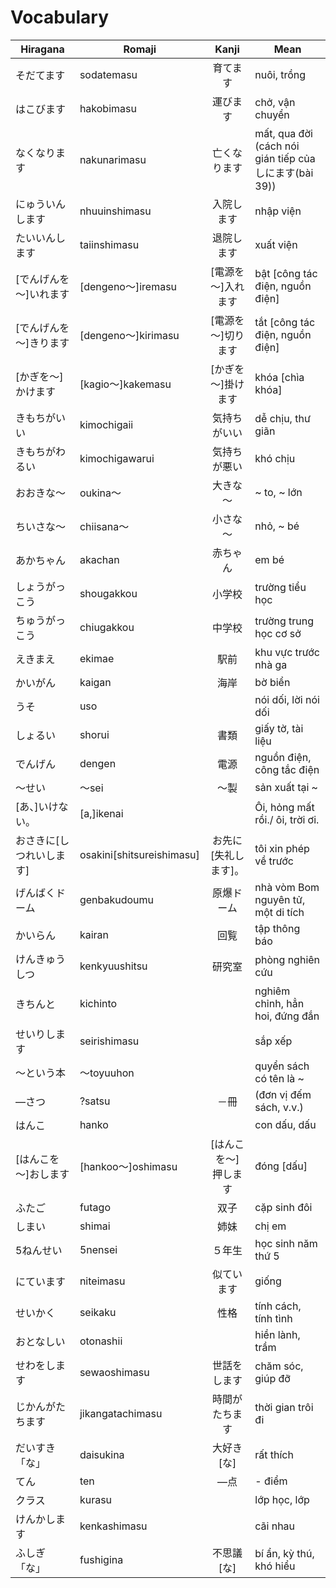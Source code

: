 # Vocabulary

|Hiragana   | Romaji | Kanji | Mean |
|-----------|--------|:-----:|------|
| そだてます| sodatemasu| 育てます| nuôi, trồng
| はこびます| hakobimasu| 運びます| chở, vận chuyển
| なくなります| nakunarimasu| 亡くなります| mất, qua đời (cách nói gián tiếp của しにます(bài 39))
| にゅういんします| nhuuinshimasu| 入院します | nhập viện
| たいいんします| taiinshimasu| 退院します| xuất viện
| [でんげんを～]いれます| [dengeno～]iremasu| [電源を～]入れます| bật [công tác điện, nguồn điện]
| [でんげんを～]きります| [dengeno～]kirimasu|  [電源を～]切ります| tắt [công tác điện, nguồn điện]
| [かぎを～]かけます| [kagio～]kakemasu| [かぎを～]掛けます| khóa [chìa khóa]
| きもちがいい| kimochigaii| 気持ちがいい| dễ chịu, thư giãn
| きもちがわるい| kimochigawarui| 気持ちが悪い| khó chịu
| おおきな～| oukina～| 大きな～| ~ to, ~ lớn
| ちいさな～| chiisana～| 小さな～| nhỏ, ~ bé
| あかちゃん| akachan| 赤ちゃん| em bé
| しょうがっこう| shougakkou| 小学校| trường tiểu học
| ちゅうがっこう| chiugakkou| 中学校| trường trung học cơ sở
| えきまえ| ekimae| 駅前| khu vực trước nhà ga
| かいがん| kaigan| 海岸| bờ biển
| うそ| uso| | nói dối, lời nói dối
| しょるい| shorui| 書類| giấy tờ, tài liệu
| でんげん| dengen| 電源| nguồn điện, công tắc điện
| ～せい| ～sei| ～製| sản xuất tại ~
| [あ、]いけない。| [a,]ikenai| | Ôi, hỏng mất rồi./ ôi, trời ơi.
| おさきに[しつれいします]| osakini[shitsureishimasu]| お先に[失礼します]。| tôi xin phép về trước
| げんばくドーム| genbakudoumu| 原爆ドーム| nhà vòm Bom nguyên tử, một di tích
| かいらん| kairan| 回覧| tập thông báo
| けんきゅうしつ| kenkyuushitsu| 研究室| phòng nghiên cứu
| きちんと| kichinto| | nghiêm chỉnh, hẳn hoi, đứng đắn
| せいりします| seirishimasu| | sắp xếp
| ～という本| ～toyuuhon| | quyển sách có tên là ~
| ―さつ| ?satsu| －冊 | (đơn vị đếm sách, v.v.)
| はんこ| hanko| | con dấu, dấu
| [はんこを～]おします| [hankoo～]oshimasu| [はんこを～] 押します| đóng [dấu]
| ふたご| futago| 双子| cặp sinh đôi
| しまい| shimai| 姉妹| chị em
| 5ねんせい| 5nensei| ５年生| học sinh năm thứ 5
| にています| niteimasu| 似ています| giống
| せいかく| seikaku| 性格| tính cách, tính tình
| おとなしい| otonashii| | hiền lành, trầm
| せわをします| sewaoshimasu| 世話をします| chăm sóc, giúp đỡ
| じかんがたちます| jikangatachimasu| 時間がたちます| thời gian trôi đi
| だいすき「な」| daisukina| 大好き[な]| rất thích
| てん| ten| ―点| - điểm
| クラス| kurasu| | lớp học, lớp
| けんかします| kenkashimasu| | cãi nhau
| ふしぎ「な」| fushigina| 不思議[な]| bí ẩn, kỳ thú, khó hiểu
